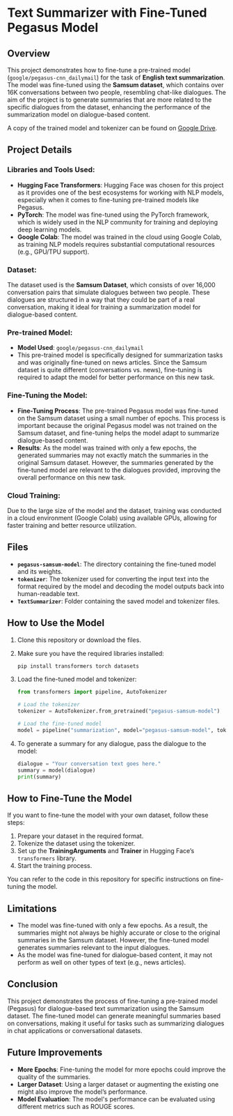 # Text Summarizer with Fine-Tuned Pegasus Model

## Overview

This project demonstrates how to fine-tune a pre-trained model (`google/pegasus-cnn_dailymail`) for the task of **English text summarization**. The model was fine-tuned using the **Samsum dataset**, which contains over 16K conversations between two people, resembling chat-like dialogues. The aim of the project is to generate summaries that are more related to the specific dialogues from the dataset, enhancing the performance of the summarization model on dialogue-based content.

A copy of the trained model and tokenizer can be found on [Google Drive](https://drive.google.com/drive/folders/1-V95H3E-KAgCD3-6_EooW8PJooYLvC6P?usp=drive_link).


## Project Details

### Libraries and Tools Used:
- **Hugging Face Transformers**: Hugging Face was chosen for this project as it provides one of the best ecosystems for working with NLP models, especially when it comes to fine-tuning pre-trained models like Pegasus.
- **PyTorch**: The model was fine-tuned using the PyTorch framework, which is widely used in the NLP community for training and deploying deep learning models.
- **Google Colab**: The model was trained in the cloud using Google Colab, as training NLP models requires substantial computational resources (e.g., GPU/TPU support).

### Dataset:
The dataset used is the **Samsum Dataset**, which consists of over 16,000 conversation pairs that simulate dialogues between two people. These dialogues are structured in a way that they could be part of a real conversation, making it ideal for training a summarization model for dialogue-based content.

### Pre-trained Model:
- **Model Used**: `google/pegasus-cnn_dailymail`
- This pre-trained model is specifically designed for summarization tasks and was originally fine-tuned on news articles. Since the Samsum dataset is quite different (conversations vs. news), fine-tuning is required to adapt the model for better performance on this new task.

### Fine-Tuning the Model:
- **Fine-Tuning Process**: The pre-trained Pegasus model was fine-tuned on the Samsum dataset using a small number of epochs. This process is important because the original Pegasus model was not trained on the Samsum dataset, and fine-tuning helps the model adapt to summarize dialogue-based content.
- **Results**: As the model was trained with only a few epochs, the generated summaries may not exactly match the summaries in the original Samsum dataset. However, the summaries generated by the fine-tuned model are relevant to the dialogues provided, improving the overall performance on this new task.

### Cloud Training:
Due to the large size of the model and the dataset, training was conducted in a cloud environment (Google Colab) using available GPUs, allowing for faster training and better resource utilization.

## Files

- **`pegasus-samsum-model`**: The directory containing the fine-tuned model and its weights.
- **`tokenizer`**: The tokenizer used for converting the input text into the format required by the model and decoding the model outputs back into human-readable text.
- **`TextSummarizer`**: Folder containing the saved model and tokenizer files.

## How to Use the Model

1. Clone this repository or download the files.
2. Make sure you have the required libraries installed:
    ```bash
    pip install transformers torch datasets
    ```
3. Load the fine-tuned model and tokenizer:

    ```python
    from transformers import pipeline, AutoTokenizer
    
    # Load the tokenizer
    tokenizer = AutoTokenizer.from_pretrained("pegasus-samsum-model")
    
    # Load the fine-tuned model
    model = pipeline("summarization", model="pegasus-samsum-model", tokenizer=tokenizer)
    ```

4. To generate a summary for any dialogue, pass the dialogue to the model:
    
    ```python
    dialogue = "Your conversation text goes here."
    summary = model(dialogue)
    print(summary)
    ```

## How to Fine-Tune the Model

If you want to fine-tune the model with your own dataset, follow these steps:

1. Prepare your dataset in the required format.
2. Tokenize the dataset using the tokenizer.
3. Set up the **TrainingArguments** and **Trainer** in Hugging Face’s `transformers` library.
4. Start the training process.

You can refer to the code in this repository for specific instructions on fine-tuning the model.

## Limitations

- The model was fine-tuned with only a few epochs. As a result, the summaries might not always be highly accurate or close to the original summaries in the Samsum dataset. However, the fine-tuned model generates summaries relevant to the input dialogues.
- As the model was fine-tuned for dialogue-based content, it may not perform as well on other types of text (e.g., news articles).

## Conclusion

This project demonstrates the process of fine-tuning a pre-trained model (Pegasus) for dialogue-based text summarization using the Samsum dataset. The fine-tuned model can generate meaningful summaries based on conversations, making it useful for tasks such as summarizing dialogues in chat applications or conversational datasets.

## Future Improvements

- **More Epochs**: Fine-tuning the model for more epochs could improve the quality of the summaries.
- **Larger Dataset**: Using a larger dataset or augmenting the existing one might also improve the model’s performance.
- **Model Evaluation**: The model's performance can be evaluated using different metrics such as ROUGE scores.

